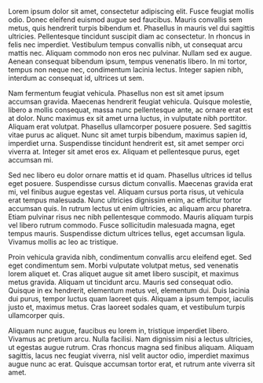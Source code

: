 Lorem ipsum dolor sit amet, consectetur adipiscing elit. Fusce feugiat mollis odio. Donec eleifend euismod augue sed faucibus. Mauris convallis sem metus, quis hendrerit turpis bibendum et. Phasellus in mauris vel dui sagittis ultricies. Pellentesque tincidunt suscipit diam ac consectetur. In rhoncus in felis nec imperdiet. Vestibulum tempus convallis nibh, ut consequat arcu mattis nec. Aliquam commodo non eros nec pulvinar. Nullam sed ex augue. Aenean consequat bibendum ipsum, tempus venenatis libero. In mi tortor, tempus non neque nec, condimentum lacinia lectus. Integer sapien nibh, interdum ac consequat id, ultrices ut sem.

Nam fermentum feugiat vehicula. Phasellus non est sit amet ipsum accumsan gravida. Maecenas hendrerit feugiat vehicula. Quisque molestie, libero a mollis consequat, massa nunc pellentesque ante, ac ornare erat est at dolor. Nunc maximus ex sit amet urna luctus, in vulputate nibh porttitor. Aliquam erat volutpat. Phasellus ullamcorper posuere posuere. Sed sagittis vitae purus ac aliquet. Nunc sit amet turpis bibendum, maximus sapien id, imperdiet urna. Suspendisse tincidunt hendrerit est, sit amet semper orci viverra at. Integer sit amet eros ex. Aliquam et pellentesque purus, eget accumsan mi.

Sed nec libero eu dolor ornare mattis et id quam. Phasellus ultrices id tellus eget posuere. Suspendisse cursus dictum convallis. Maecenas gravida erat mi, vel finibus augue egestas vel. Aliquam cursus porta risus, ut vehicula erat tempus malesuada. Nunc ultricies dignissim enim, ac efficitur tortor accumsan quis. In rutrum lectus ut enim ultricies, ac aliquam arcu pharetra. Etiam pulvinar risus nec nibh pellentesque commodo. Mauris aliquam turpis vel libero rutrum commodo. Fusce sollicitudin malesuada magna, eget tempus mauris. Suspendisse dictum ultrices tellus, eget accumsan ligula. Vivamus mollis ac leo ac tristique.

Proin vehicula gravida nibh, condimentum convallis arcu eleifend eget. Sed eget condimentum sem. Morbi vulputate volutpat metus, sed venenatis lorem aliquet et. Cras aliquet augue sit amet libero suscipit, et maximus metus gravida. Aliquam ut tincidunt arcu. Mauris sed consequat odio. Quisque in ex hendrerit, elementum metus vel, elementum dui. Duis lacinia dui purus, tempor luctus quam laoreet quis. Aliquam a ipsum tempor, iaculis justo et, maximus metus. Cras laoreet sodales quam, et vestibulum turpis ullamcorper quis.

Aliquam nunc augue, faucibus eu lorem in, tristique imperdiet libero. Vivamus ac pretium arcu. Nulla facilisi. Nam dignissim nisi a lectus ultricies, ut egestas augue rutrum. Cras rhoncus magna sed finibus aliquam. Aliquam sagittis, lacus nec feugiat viverra, nisl velit auctor odio, imperdiet maximus augue nunc ac erat. Quisque accumsan tortor erat, et rutrum ante viverra sit amet.
